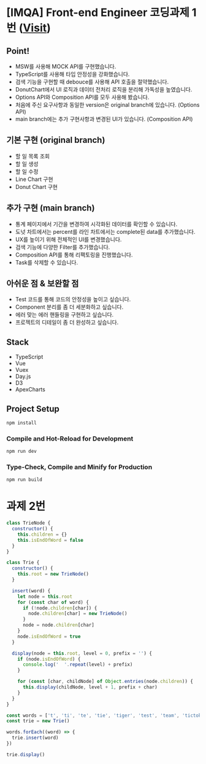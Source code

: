 # [IMQA] Front-end Engineer 코딩과제 1번 ([Visit](https://options-vue-todo.vercel.app/))

## Point!

- MSW를 사용해 MOCK API를 구현했습니다.
- TypeScript를 사용해 타입 안정성을 강화했습니다.
- 검색 기능을 구현할 때 debouce를 사용해 API 호출을 절약했습니다.
- DonutChart에서 UI 로직과 데이터 전처리 로직을 분리해 가독성을 높였습니다.
- Options API와 Composition API를 모두 사용해 봤습니다.
- 처음에 주신 요구사항과 동일한 version은 original branch에 있습니다. (Options API)
- main branch에는 추가 구현사항과 변경된 UI가 있습니다. (Composition API)

## 기본 구현 (original branch)

- 할 일 목록 조회
- 할 일 생성
- 할 일 수정
- Line Chart 구현
- Donut Chart 구현

## 추가 구현 (main branch)

- 통계 페이지에서 기간을 변경하여 시각화된 데이터를 확인할 수 있습니다.
- 도넛 차트에서는 percent를 라인 차트에서는 complete된 data를 추가했습니다.
- UX를 높이기 위해 전체적인 UI를 변경했습니다.
- 검색 기능에 다양한 Filter를 추가했습니다.
- Composition API를 통해 리팩토링을 진행했습니다.
- Task를 삭제할 수 있습니다.

## 아쉬운 점 & 보완할 점

- Test 코드를 통해 코드의 안정성을 높이고 싶습니다.
- Component 분리를 좀 더 세분화하고 싶습니다.
- 에러 맞는 에러 핸들링을 구현하고 싶습니다.
- 프로젝트의 디테일이 좀 더 완성하고 싶습니다.

## Stack

- TypeScript
- Vue
- Vuex
- Day.js
- D3
- ApexCharts

## Project Setup

```sh
npm install
```

### Compile and Hot-Reload for Development

```sh
npm run dev
```

### Type-Check, Compile and Minify for Production

```sh
npm run build
```

# 과제 2번

```js
class TrieNode {
  constructor() {
    this.children = {}
    this.isEndOfWord = false
  }
}

class Trie {
  constructor() {
    this.root = new TrieNode()
  }

  insert(word) {
    let node = this.root
    for (const char of word) {
      if (!node.children[char]) {
        node.children[char] = new TrieNode()
      }
      node = node.children[char]
    }
    node.isEndOfWord = true
  }

  display(node = this.root, level = 0, prefix = '') {
    if (node.isEndOfWord) {
      console.log('  '.repeat(level) + prefix)
    }

    for (const [char, childNode] of Object.entries(node.children)) {
      this.display(childNode, level + 1, prefix + char)
    }
  }
}

const words = ['t', 'ti', 'te', 'tie', 'tiger', 'test', 'team', 'tictok']
const trie = new Trie()

words.forEach((word) => {
  trie.insert(word)
})

trie.display()
```
